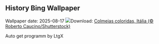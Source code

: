## History Bing Wallpaper
Wallpaper date: 2025-08-17
![](https://www.bing.com/th?id=OHR.ColorfulBeehives_PT-BR1350605096_UHD.jpg&w=1000)Download: [Colmeias coloridas, Itália (© Roberto Caucino/Shutterstock)](https://www.bing.com/th?id=OHR.ColorfulBeehives_PT-BR1350605096_UHD.jpg)

Auto get programm by LtgX
